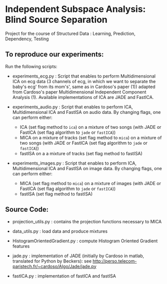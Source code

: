 # Independent Subspace Analysis: Blind Source Separation
Project for the course of Structured Data : Learning, Prediction, Dependency, Testing

## To reproduce our experiments:
Run the following scripts:

- experiments_ecg.py : Script that enables to perform Multidimensional ICA on ecg data (3 channels of ecg, in which we want to separate the baby's ecg' from its mom's', same as in Cardoso's paper (1)) adapted from Cardoso's paper Multidimensional Independent Component Analysis (1). Available implementations of ICA are JADE and FastICA.

- experiments_audio.py : Script that enables to perform ICA, Multidimensional ICA and FastISA on audio data. 
By changing flags, one can perform either:
    - ICA (set flag method to `ica`) on a mixture of two songs (with JADE or FastICA (set flag algorithm to `jade` or `fastICA`)) 
    - MICA on a mixture of tracks (set flag method to `mica`)  on a mixture of two songs (with JADE or FastICA (set flag algorithm to `jade` or `fastICA`)) 
    - fastISA on a a mixture of tracks (set flag method to fastISA)

- experiments_images.py : Script that enables to perform ICA, Multidimensional ICA and FastISA on image data. 
By changing flags, one can perform either:
    - MICA (set flag method to `mica`)  on a mixture of images (with JADE or FastICA (set flag algorithm to `jade` or `fastICA`))
    - fastISA (set flag method to fastISA)

## Source Code:

- projection_utils.py : contains the projection functions necessary to MICA

- data_utils.py : load data and produce mixtures

- HistogramOrientedGradient.py : compute Histogram Oriented Gradient features

- jade.py : implementation of JADE (initially by Cardoso in matlab, translated for Python by Beckers): see http://perso.telecom-paristech.fr/~cardoso/Algo/Jade/jade.py

- fastICA.py : implementation of fastICA and fastISA


